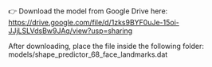 👉 Download the model from Google Drive here:
https://drive.google.com/file/d/1zks9BYF0uJe-15oi-JJjLSLVdsBw9JAq/view?usp=sharing

After downloading, place the file inside the following folder: models/shape_predictor_68_face_landmarks.dat
